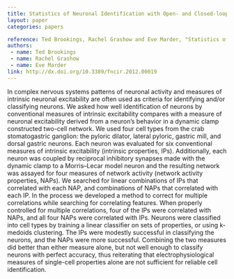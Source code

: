 ```yaml
---
title: Statistics of Neuronal Identification with Open- and Closed-loop Measures of Intrinsic Excitability
layout: paper
categories: papers

reference: Ted Brookings, Rachel Grashow and Eve Marder, "Statistics of neuronal identification with open- and closed-loop measures of intrinsic excitability," Frontiers in Neural Circuits, vol. 6, no. 19. 2012.
authors: 
 - name: Ted Brookings
 - name: Rachel Grashow
 - name: Eve Marder
link: http://dx.doi.org/10.3389/fncir.2012.00019
---
```


In complex nervous systems patterns of neuronal activity and measures of intrinsic neuronal excitability are often used as criteria for identifying and/or classifying neurons. We asked how well identification of neurons by conventional measures of intrinsic excitability compares with a measure of neuronal excitability derived from a neuron’s behavior in a dynamic clamp constructed two-cell network. We used four cell types from the crab stomatogastric ganglion: the pyloric dilator, lateral pyloric, gastric mill, and dorsal gastric neurons. Each neuron was evaluated for six conventional measures of intrinsic excitability (intrinsic properties, IPs). Additionally, each neuron was coupled by reciprocal inhibitory synapses made with the dynamic clamp to a Morris–Lecar model neuron and the resulting network was assayed for four measures of network activity (network activity properties, NAPs). We searched for linear combinations of IPs that correlated with each NAP, and combinations of NAPs that correlated with each IP. In the process we developed a method to correct for multiple correlations while searching for correlating features. When properly controlled for multiple correlations, four of the IPs were correlated with NAPs, and all four NAPs were correlated with IPs. Neurons were classified into cell types by training a linear classifier on sets of properties, or using k-medoids clustering. The IPs were modestly successful in classifying the neurons, and the NAPs were more successful. Combining the two measures did better than either measure alone, but not well enough to classify neurons with perfect accuracy, thus reiterating that electrophysiological measures of single-cell properties alone are not sufficient for reliable cell identification.
